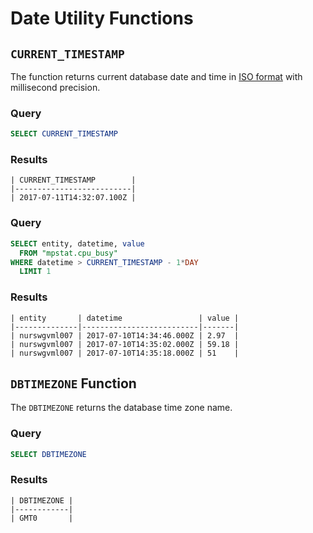 # Date Utility Functions

## `CURRENT_TIMESTAMP`

The function returns current database date and time in [ISO format](../../shared/date-format.md) with millisecond precision.

### Query

```sql
SELECT CURRENT_TIMESTAMP
```

### Results

```ls
| CURRENT_TIMESTAMP        |
|--------------------------|
| 2017-07-11T14:32:07.100Z |
```

### Query

```sql
SELECT entity, datetime, value
  FROM "mpstat.cpu_busy"
WHERE datetime > CURRENT_TIMESTAMP - 1*DAY
  LIMIT 1
```

### Results

```ls
| entity       | datetime                 | value |
|--------------|--------------------------|-------|
| nurswgvml007 | 2017-07-10T14:34:46.000Z | 2.97  |
| nurswgvml007 | 2017-07-10T14:35:02.000Z | 59.18 |
| nurswgvml007 | 2017-07-10T14:35:18.000Z | 51    |
```

## `DBTIMEZONE` Function

The `DBTIMEZONE` returns the database time zone name.

### Query

```sql
SELECT DBTIMEZONE
```

### Results

```ls
| DBTIMEZONE |
|------------|
| GMT0       |
```
